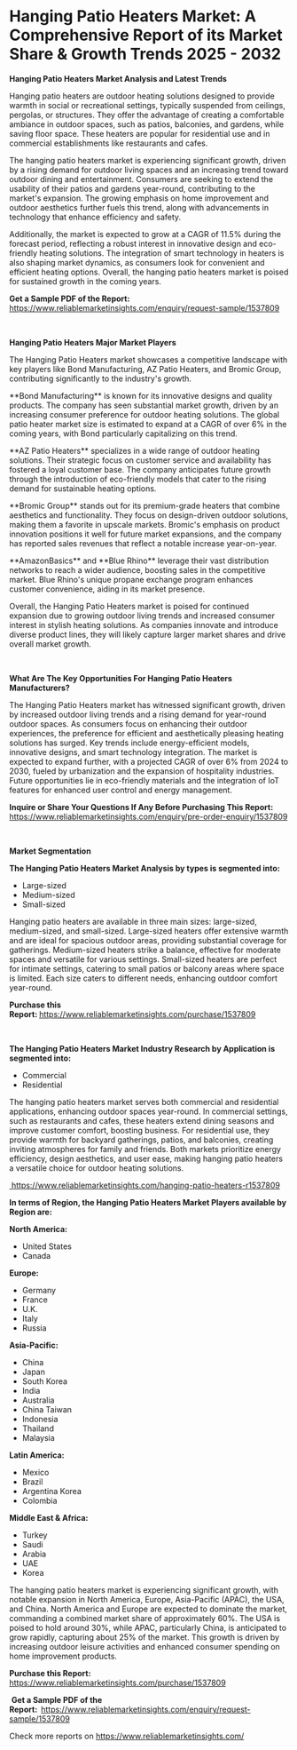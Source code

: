 <p><h1>Hanging Patio Heaters Market: A Comprehensive Report of its Market Share & Growth Trends 2025 - 2032</h1></p><p><strong>Hanging Patio Heaters Market Analysis and Latest Trends</strong></p>
<p><p>Hanging patio heaters are outdoor heating solutions designed to provide warmth in social or recreational settings, typically suspended from ceilings, pergolas, or structures. They offer the advantage of creating a comfortable ambiance in outdoor spaces, such as patios, balconies, and gardens, while saving floor space. These heaters are popular for residential use and in commercial establishments like restaurants and cafes.</p><p>The hanging patio heaters market is experiencing significant growth, driven by a rising demand for outdoor living spaces and an increasing trend toward outdoor dining and entertainment. Consumers are seeking to extend the usability of their patios and gardens year-round, contributing to the market's expansion. The growing emphasis on home improvement and outdoor aesthetics further fuels this trend, along with advancements in technology that enhance efficiency and safety.</p><p>Additionally, the market is expected to grow at a CAGR of 11.5% during the forecast period, reflecting a robust interest in innovative design and eco-friendly heating solutions. The integration of smart technology in heaters is also shaping market dynamics, as consumers look for convenient and efficient heating options. Overall, the hanging patio heaters market is poised for sustained growth in the coming years.</p></p>
<p><strong>Get a Sample PDF of the Report:&nbsp;</strong> <a href="https://www.reliablemarketinsights.com/enquiry/request-sample/1537809?utm_campaign=2538&utm_medium=2&utm_source=Github&utm_content=ia&utm_term=10042025&utm_id=hanging-patio-heaters">https://www.reliablemarketinsights.com/enquiry/request-sample/1537809</a></p>
<p>&nbsp;</p>
<p><strong>Hanging Patio Heaters Major Market Players</strong></p>
<p><p>The Hanging Patio Heaters market showcases a competitive landscape with key players like Bond Manufacturing, AZ Patio Heaters, and Bromic Group, contributing significantly to the industry's growth. </p><p>**Bond Manufacturing** is known for its innovative designs and quality products. The company has seen substantial market growth, driven by an increasing consumer preference for outdoor heating solutions. The global patio heater market size is estimated to expand at a CAGR of over 6% in the coming years, with Bond particularly capitalizing on this trend.</p><p>**AZ Patio Heaters** specializes in a wide range of outdoor heating solutions. Their strategic focus on customer service and availability has fostered a loyal customer base. The company anticipates future growth through the introduction of eco-friendly models that cater to the rising demand for sustainable heating options.</p><p>**Bromic Group** stands out for its premium-grade heaters that combine aesthetics and functionality. They focus on design-driven outdoor solutions, making them a favorite in upscale markets. Bromic's emphasis on product innovation positions it well for future market expansions, and the company has reported sales revenues that reflect a notable increase year-on-year.</p><p>**AmazonBasics** and **Blue Rhino** leverage their vast distribution networks to reach a wider audience, boosting sales in the competitive market. Blue Rhino's unique propane exchange program enhances customer convenience, aiding in its market presence.</p><p>Overall, the Hanging Patio Heaters market is poised for continued expansion due to growing outdoor living trends and increased consumer interest in stylish heating solutions. As companies innovate and introduce diverse product lines, they will likely capture larger market shares and drive overall market growth.</p></p>
<p>&nbsp;</p>
<p><strong>What Are The Key Opportunities For Hanging Patio Heaters Manufacturers?</strong></p>
<p><p>The Hanging Patio Heaters market has witnessed significant growth, driven by increased outdoor living trends and a rising demand for year-round outdoor spaces. As consumers focus on enhancing their outdoor experiences, the preference for efficient and aesthetically pleasing heating solutions has surged. Key trends include energy-efficient models, innovative designs, and smart technology integration. The market is expected to expand further, with a projected CAGR of over 6% from 2024 to 2030, fueled by urbanization and the expansion of hospitality industries. Future opportunities lie in eco-friendly materials and the integration of IoT features for enhanced user control and energy management.</p></p>
<p><strong>Inquire or Share Your Questions If Any Before Purchasing This Report:</strong> <a href="https://www.reliablemarketinsights.com/enquiry/pre-order-enquiry/1537809?utm_campaign=2538&utm_medium=2&utm_source=Github&utm_content=ia&utm_term=10042025&utm_id=hanging-patio-heaters">https://www.reliablemarketinsights.com/enquiry/pre-order-enquiry/1537809</a></p>
<p>&nbsp;</p>
<p><strong>Market Segmentation</strong></p>
<p><strong>The Hanging Patio Heaters Market Analysis by types is segmented into:</strong></p>
<p><ul><li>Large-sized</li><li>Medium-sized</li><li>Small-sized</li></ul></p>
<p><p>Hanging patio heaters are available in three main sizes: large-sized, medium-sized, and small-sized. Large-sized heaters offer extensive warmth and are ideal for spacious outdoor areas, providing substantial coverage for gatherings. Medium-sized heaters strike a balance, effective for moderate spaces and versatile for various settings. Small-sized heaters are perfect for intimate settings, catering to small patios or balcony areas where space is limited. Each size caters to different needs, enhancing outdoor comfort year-round.</p></p>
<p><strong>Purchase this Report:&nbsp;</strong><a href="https://www.reliablemarketinsights.com/purchase/1537809?utm_campaign=2538&utm_medium=2&utm_source=Github&utm_content=ia&utm_term=10042025&utm_id=hanging-patio-heaters">https://www.reliablemarketinsights.com/purchase/1537809</a></p>
<p>&nbsp;</p>
<p><strong>The Hanging Patio Heaters Market Industry Research by Application is segmented into:</strong></p>
<p><ul><li>Commercial</li><li>Residential</li></ul></p>
<p><p>The hanging patio heaters market serves both commercial and residential applications, enhancing outdoor spaces year-round. In commercial settings, such as restaurants and cafes, these heaters extend dining seasons and improve customer comfort, boosting business. For residential use, they provide warmth for backyard gatherings, patios, and balconies, creating inviting atmospheres for family and friends. Both markets prioritize energy efficiency, design aesthetics, and user ease, making hanging patio heaters a versatile choice for outdoor heating solutions.</p></p>
<p><a href="https://www.reliablemarketinsights.com/hanging-patio-heaters-r1537809?utm_campaign=2538&utm_medium=2&utm_source=Github&utm_content=ia&utm_term=10042025&utm_id=hanging-patio-heaters">&nbsp;https://www.reliablemarketinsights.com/hanging-patio-heaters-r1537809</a></p>
<p><strong>In terms of Region, the Hanging Patio Heaters Market Players available by Region are:</strong></p>
<p>
    <p> <strong> North America: </strong>
        <ul>
            <li>United States</li>
            <li>Canada</li>
        </ul>
        </p> 
    <p> <strong> Europe: </strong>
        <ul>
            <li>Germany</li>
            <li>France</li>
            <li>U.K.</li>
            <li>Italy</li>
            <li>Russia</li>
        </ul>
        </p> 
    <p> <strong> Asia-Pacific: </strong>
        <ul>
            <li>China</li>
            <li>Japan</li>
            <li>South Korea</li>
            <li>India</li>
            <li>Australia</li>
            <li>China Taiwan</li>
            <li>Indonesia</li>
            <li>Thailand</li>
            <li>Malaysia</li>
        </ul>
        </p> 
    <p> <strong> Latin America: </strong>
        <ul>
            <li>Mexico</li>
            <li>Brazil</li>
            <li>Argentina Korea</li>
            <li>Colombia</li>
        </ul>
        </p> 
    <p> <strong> Middle East & Africa: </strong>
        <ul>
            <li>Turkey</li>
            <li>Saudi</li>
            <li>Arabia</li>
            <li>UAE</li>
            <li>Korea</li>
        </ul>
    </p>
    </p>
<p><p>The hanging patio heaters market is experiencing significant growth, with notable expansion in North America, Europe, Asia-Pacific (APAC), the USA, and China. North America and Europe are expected to dominate the market, commanding a combined market share of approximately 60%. The USA is poised to hold around 30%, while APAC, particularly China, is anticipated to grow rapidly, capturing about 25% of the market. This growth is driven by increasing outdoor leisure activities and enhanced consumer spending on home improvement products.</p></p>
<p><strong>Purchase this Report: </strong><a href="https://www.reliablemarketinsights.com/purchase/1537809?utm_campaign=2538&utm_medium=2&utm_source=Github&utm_content=ia&utm_term=10042025&utm_id=hanging-patio-heaters">https://www.reliablemarketinsights.com/purchase/1537809</a></p>
<p>&nbsp;<strong>Get a Sample PDF of the Report:&nbsp;&nbsp;</strong><a href="https://www.reliablemarketinsights.com/enquiry/request-sample/1537809?utm_campaign=2538&utm_medium=2&utm_source=Github&utm_content=ia&utm_term=10042025&utm_id=hanging-patio-heaters">https://www.reliablemarketinsights.com/enquiry/request-sample/1537809</a></p>
<p><strong></strong></p>
<p>Check more reports on <a href="https://www.reliablemarketinsights.com/?utm_campaign=2538&utm_medium=2&utm_source=Github&utm_content=ia&utm_term=10042025&utm_id=hanging-patio-heaters">https://www.reliablemarketinsights.com/</a></p>